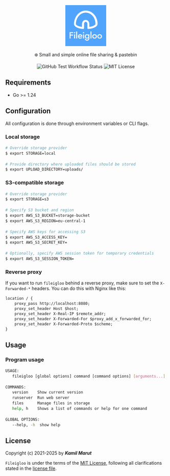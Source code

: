 <p align="center">
    <img src="server/static/logo.svg" width="128">
    <p align="center">❄️ Small and simple online file sharing & pastebin</p>
    <p align="center">
      <img alt="GitHub Test Workflow Status" src="https://img.shields.io/github/actions/workflow/status/exler/fileigloo/test.yml?branch=main">
      <img alt="MIT License" src="https://img.shields.io/github/license/exler/fileigloo?color=lightblue">
    </p>
</p>

## Requirements

* Go >= 1.24

## Configuration

All configuration is done through environment variables or CLI flags.

### Local storage

```bash
# Override storage provider
$ export STORAGE=local

# Provide directory where uploaded files should be stored
$ export UPLOAD_DIRECTORY=uploads/
```

### S3-compatible storage

```bash
# Override storage provider
$ export STORAGE=s3

# Specify S3 bucket and region
$ export AWS_S3_BUCKET=storage-bucket
$ export AWS_S3_REGION=eu-central-1

# Specify AWS keys for accessing S3
$ export AWS_S3_ACCESS_KEY=
$ export AWS_S3_SECRET_KEY=

# Optionally, specify AWS session token for temporary credentials
$ export AWS_S3_SESSION_TOKEN=
```

### Reverse proxy

If you want to run `fileigloo` behind a reverse proxy, make sure to set the `X-Forwarded-*` headers. You can do this with Nginx like this:

```nginx
location / {
    proxy_pass http://localhost:8080;
    proxy_set_header Host $host;
    proxy_set_header X-Real-IP $remote_addr;
    proxy_set_header X-Forwarded-For $proxy_add_x_forwarded_for;
    proxy_set_header X-Forwarded-Proto $scheme;
}
```

## Usage

### Program usage

```bash
USAGE:
   fileigloo [global options] command [command options] [arguments...]

COMMANDS:
   version    Show current version
   runserver  Run web server
   files      Manage files in storage
   help, h    Shows a list of commands or help for one command

GLOBAL OPTIONS:
   --help, -h  show help
```

## License

Copyright (c) 2021-2025 by ***Kamil Marut***

`Fileigloo` is under the terms of the [MIT License](https://www.tldrlegal.com/l/mit), following all clarifications stated in the [license file](LICENSE).
